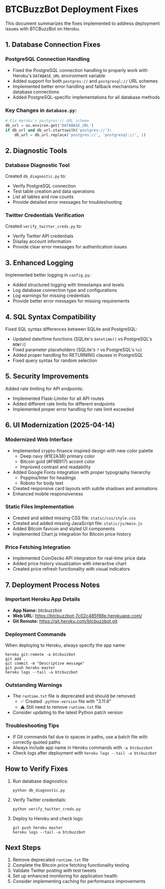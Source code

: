 # BTCBuzzBot Deployment Fixes

This document summarizes the fixes implemented to address deployment issues with BTCBuzzBot on Heroku.

## 1. Database Connection Fixes

### PostgreSQL Connection Handling

- Fixed the PostgreSQL connection handling to properly work with Heroku's `DATABASE_URL` environment variable
- Added support for both `postgres://` and `postgresql://` URL schemes
- Implemented better error handling and fallback mechanisms for database connections
- Added PostgreSQL-specific implementations for all database methods

### Key Changes in `database.py`:

```python
# Fix Heroku's postgres:// URL scheme
db_url = os.environ.get('DATABASE_URL')
if db_url and db_url.startswith('postgres://'):
    db_url = db_url.replace('postgres://', 'postgresql://', 1)
```

## 2. Diagnostic Tools

### Database Diagnostic Tool

Created `db_diagnostic.py` to:
- Verify PostgreSQL connection
- Test table creation and data operations
- List all tables and row counts
- Provide detailed error messages for troubleshooting

### Twitter Credentials Verification

Created `verify_twitter_creds.py` to:
- Verify Twitter API credentials
- Display account information
- Provide clear error messages for authentication issues

## 3. Enhanced Logging

Implemented better logging in `config.py`:
- Added structured logging with timestamps and levels
- Log database connection type and configurations
- Log warnings for missing credentials
- Provide better error messages for missing requirements

## 4. SQL Syntax Compatibility

Fixed SQL syntax differences between SQLite and PostgreSQL:
- Updated date/time functions (SQLite's `datetime()` vs PostgreSQL's `NOW()`)
- Fixed parameter placeholders (SQLite's `?` vs PostgreSQL's `%s`)
- Added proper handling for RETURNING clauses in PostgreSQL
- Fixed query syntax for random selection

## 5. Security Improvements

Added rate limiting for API endpoints:
- Implemented Flask-Limiter for all API routes
- Added different rate limits for different endpoints
- Implemented proper error handling for rate limit exceeded

## 6. UI Modernization (2025-04-14)

### Modernized Web Interface
- Implemented crypto-finance inspired design with new color palette
  - Deep navy (#1E2A38) primary color
  - Bitcoin gold (#F9B917) accent color
  - Improved contrast and readability
- Added Google Fonts integration with proper typography hierarchy
  - Poppins/Inter for headings
  - Roboto for body text
- Created responsive card layouts with subtle shadows and animations
- Enhanced mobile responsiveness

### Static Files Implementation
- Created and added missing CSS file: `static/css/style.css`
- Created and added missing JavaScript file: `static/js/main.js`
- Added Bitcoin favicon and styled UI components
- Implemented Chart.js integration for Bitcoin price history

### Price Fetching Integration
- Implemented CoinGecko API integration for real-time price data
- Added price history visualization with interactive chart
- Created price refresh functionality with visual indicators

## 7. Deployment Process Notes

### Important Heroku App Details
- **App Name:** btcbuzzbot
- **Web URL:** https://btcbuzzbot-7c02c485f88e.herokuapp.com/
- **Git Remote:** https://git.heroku.com/btcbuzzbot.git

### Deployment Commands
When deploying to Heroku, always specify the app name:
```
heroku git:remote -a btcbuzzbot
git add .
git commit -m "Descriptive message"
git push heroku master
heroku logs --tail -a btcbuzzbot
```

### Outstanding Warnings
- The `runtime.txt` file is deprecated and should be removed:
  - ✅ Created `.python-version` file with "3.11.6"
  - ⚠️ Still need to remove `runtime.txt` file
- Consider updating to the latest Python patch version

### Troubleshooting Tips
- If Git commands fail due to spaces in paths, use a batch file with correctly quoted paths
- Always include app name in Heroku commands with `-a btcbuzzbot`
- Check logs after deployment with `heroku logs --tail -a btcbuzzbot`

## How to Verify Fixes

1. Run database diagnostics:
   ```
   python db_diagnostic.py
   ```

2. Verify Twitter credentials:
   ```
   python verify_twitter_creds.py
   ```

3. Deploy to Heroku and check logs:
   ```
   git push heroku master
   heroku logs --tail -a btcbuzzbot
   ```

## Next Steps

1. Remove deprecated `runtime.txt` file
2. Complete the Bitcoin price fetching functionality testing
3. Validate Twitter posting with test tweets
4. Set up enhanced monitoring for application health
5. Consider implementing caching for performance improvements 